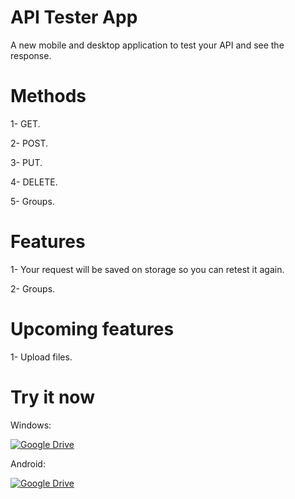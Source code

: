 # API Tester App

A new mobile and desktop application to test your API and see the response.

# Methods
1- GET.

2- POST.

3- PUT.

4- DELETE.

5- Groups.

# Features
1- Your request will be saved on storage so you can retest it again.

2- Groups.

# Upcoming features

1- Upload files.



# Try it now


Windows:

[![Google Drive](https://img.shields.io/badge/Google%20Drive-4285F4?style=for-the-badge&logo=googledrive&logoColor=white)](https://drive.google.com/file/d/12A0KDONxMyXoauRngn8xBXFeIsV8CYwi/view?usp=sharing)

Android:

[![Google Drive](https://img.shields.io/badge/Google%20Drive-4285F4?style=for-the-badge&logo=googledrive&logoColor=white)](https://drive.google.com/file/d/1ljnNH1_ePfSGSJrv3LmJa-5qrqSUWBcZ/view?usp=sharing)




